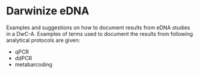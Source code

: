 # Darwinize eDNA

Examples and suggestions on how to document results from eDNA studies in a DwC-A. Examples of terms used to document the results from following analytical protocols are given: 

* qPCR
* ddPCR
* metabarcoding

